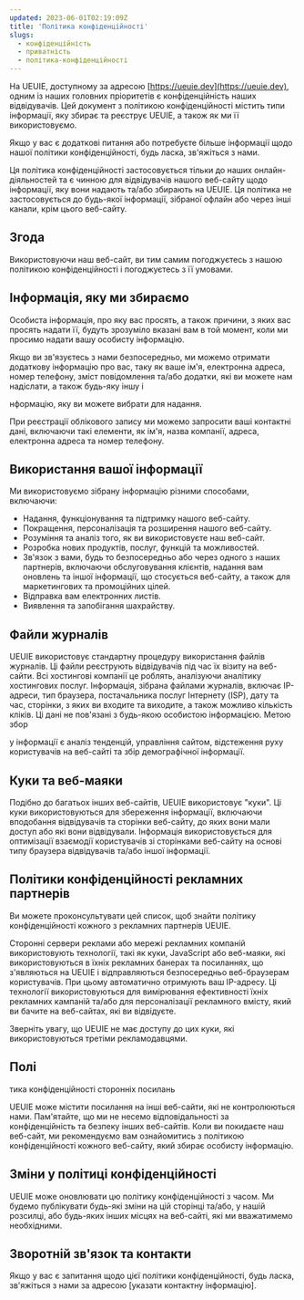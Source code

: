 ```yaml
---
updated: 2023-06-01T02:19:09Z
title: 'Політика конфіденційності'
slugs:
  - конфіденційність
  - приватність
  - політика-конфіденційності
---
```


На UEUIE, доступному за адресою [https://ueuie.dev](https://ueuie.dev), одним із наших головних пріоритетів є конфіденційність наших відвідувачів. Цей документ з політикою конфіденційності містить типи інформації, яку збирає та реєструє UEUIE, а також як ми її використовуємо.

Якщо у вас є додаткові питання або потребуєте більше інформації щодо нашої політики конфіденційності, будь ласка, зв'яжіться з нами.

Ця політика конфіденційності застосовується тільки до наших онлайн-діяльностей та є чинною для відвідувачів нашого веб-сайту щодо інформації, яку вони надають та/або збирають на UEUIE. Ця політика не застосовується до будь-якої інформації, зібраної офлайн або через інші канали, крім цього веб-сайту.

## Згода

Використовуючи наш веб-сайт, ви тим самим погоджуєтесь з нашою політикою конфіденційності і погоджуєтесь з її умовами.

## Інформація, яку ми збираємо

Особиста інформація, про яку вас просять, а також причини, з яких вас просять надати її, будуть зрозуміло вказані вам в той момент, коли ми просимо надати вашу особисту інформацію.

Якщо ви зв'язуєтесь з нами безпосередньо, ми можемо отримати додаткову інформацію про вас, таку як ваше ім'я, електронна адреса, номер телефону, зміст повідомлення та/або додатки, які ви можете нам надіслати, а також будь-яку іншу і

нформацію, яку ви можете вибрати для надання.

При реєстрації облікового запису ми можемо запросити ваші контактні дані, включаючи такі елементи, як ім'я, назва компанії, адреса, електронна адреса та номер телефону.

## Використання вашої інформації

Ми використовуємо зібрану інформацію різними способами, включаючи:

- Надання, функціонування та підтримку нашого веб-сайту.
- Покращення, персоналізація та розширення нашого веб-сайту.
- Розуміння та аналіз того, як ви використовуєте наш веб-сайт.
- Розробка нових продуктів, послуг, функцій та можливостей.
- Зв'язок з вами, будь то безпосередньо або через одного з наших партнерів, включаючи обслуговування клієнтів, надання вам оновлень та іншої інформації, що стосується веб-сайту, а також для маркетингових та промоційних цілей.
- Відправка вам електронних листів.
- Виявлення та запобігання шахрайству.

## Файли журналів

UEUIE використовує стандартну процедуру використання файлів журналів. Ці файли реєструють відвідувачів під час їх візиту на веб-сайти. Всі хостингові компанії це роблять, аналізуючи аналітику хостингових послуг. Інформація, зібрана файлами журналів, включає IP-адреси, тип браузера, постачальника послуг Інтернету (ISP), дату та час, сторінки, з яких ви входите та виходите, а також можливо кількість кліків. Ці дані не пов'язані з будь-якою особистою інформацією. Метою збор

у інформації є аналіз тенденцій, управління сайтом, відстеження руху користувачів на веб-сайті та збір демографічної інформації.

## Куки та веб-маяки

Подібно до багатьох інших веб-сайтів, UEUIE використовує "куки". Ці куки використовуються для збереження інформації, включаючи вподобання відвідувачів та сторінки веб-сайту, до яких вони мали доступ або які вони відвідували. Інформація використовується для оптимізації взаємодії користувачів зі сторінками веб-сайту на основі типу браузера відвідувачів та/або іншої інформації.

## Політики конфіденційності рекламних партнерів

Ви можете проконсультувати цей список, щоб знайти політику конфіденційності кожного з рекламних партнерів UEUIE.

Сторонні сервери реклами або мережі рекламних компаній використовують технології, такі як куки, JavaScript або веб-маяки, які використовуються в їхніх рекламних банерах та посиланнях, що з'являються на UEUIE і відправляються безпосередньо веб-браузерам користувачів. При цьому автоматично отримують ваш IP-адресу. Ці технології використовуються для вимірювання ефективності їхніх рекламних кампаній та/або для персоналізації рекламного вмісту, який ви бачите на веб-сайтах, які ви відвідуєте.

Зверніть увагу, що UEUIE не має доступу до цих куки, які використовуються третіми рекламодавцями.

## Полі

тика конфіденційності сторонніх посилань

UEUIE може містити посилання на інші веб-сайти, які не контролюються нами. Пам'ятайте, що ми не несемо відповідальності за конфіденційність та безпеку інших веб-сайтів. Коли ви покидаєте наш веб-сайт, ми рекомендуємо вам ознайомитись з політикою конфіденційності кожного веб-сайту, який збирає особисту інформацію.

## Зміни у політиці конфіденційності

UEUIE може оновлювати цю політику конфіденційності з часом. Ми будемо публікувати будь-які зміни на цій сторінці та/або, у нашій розсилці, або будь-яких інших місцях на веб-сайті, які ми вважатимемо необхідними.

## Зворотній зв'язок та контакти

Якщо у вас є запитання щодо цієї політики конфіденційності, будь ласка, зв'яжіться з нами за адресою [указати контактну інформацію].
